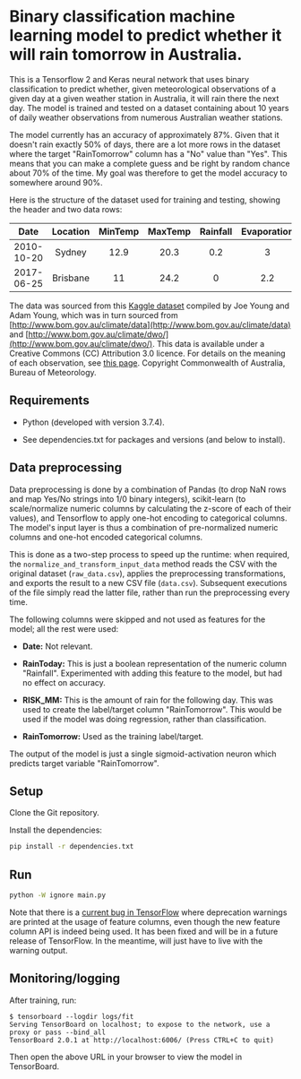 # Binary classification machine learning model to predict whether it will rain tomorrow in Australia.

This is a Tensorflow 2 and Keras neural network that uses binary classification to predict whether, given meteorological observations of a given day at a given weather station in Australia, it will rain there the next day. The model is trained and tested on a dataset containing about 10 years of daily weather observations from numerous Australian weather stations.

The model currently has an accuracy of approximately 87%. Given that it doesn't rain exactly 50% of days, there are a lot more rows in the dataset where the target "RainTomorrow" column has a "No" value than "Yes". This means that you can make a complete guess and be right by random chance about 70% of the time. My goal was therefore to get the model accuracy to somewhere around 90%.

Here is the structure of the dataset used for training and testing, showing the header and two data rows:

| Date       | Location | MinTemp | MaxTemp | Rainfall | Evaporation | Sunshine | WindGustDir | WindGustSpeed | WindDir9am | WindDir3pm | WindSpeed9am | WindSpeed3pm | Humidity9am | Humidity3pm | Pressure9am | Pressure3pm | Cloud9am | Cloud3pm | Temp9am | Temp3pm | RainToday | RISK_MM | RainTomorrow |
|:----------:|:--------:|:-------:|:-------:|:--------:|:-----------:|:--------:|:-----------:|:-------------:|:----------:|:----------:|:------------:|:------------:|:-----------:|:-----------:|:-----------:|:-----------:|:--------:|:--------:|:-------:|:-------:|:---------:|:-------:|:------------:|
| 2010-10-20 | Sydney   | 12.9    | 20.3    | 0.2      | 3           | 10.9     | ENE         | 37            | W          | E          | 11           | 26           | 70          | 57          | 1028.8      | 1025.6      | 3        | 1        | 16.9    | 19.8    | No        | 0       | No           |
| 2017-06-25 | Brisbane | 11      | 24.2    | 0        | 2.2         | 9.8      | ENE         | 20            | SSW        | NNE        | 2            | 7            | 68          | 53          | 1020.5      | 1017.3      | 6        | 3        | 15.9    | 22.6    | No        | 0       | Yes          |

The data was sourced from this [Kaggle dataset](https://www.kaggle.com/jsphyg/weather-dataset-rattle-package) compiled by Joe Young and Adam Young, which was in turn sourced from [http://www.bom.gov.au/climate/data](http://www.bom.gov.au/climate/data) and [http://www.bom.gov.au/climate/dwo/](http://www.bom.gov.au/climate/dwo/). This data is available under a Creative Commons (CC) Attribution 3.0 licence. For details on the meaning of each observation, see [this page](http://www.bom.gov.au/climate/dwo/IDCJDW0000.shtml). Copyright Commonwealth of Australia, Bureau of Meteorology.

## Requirements

* Python (developed with version 3.7.4).

* See dependencies.txt for packages and versions (and below to install).

## Data preprocessing

Data preprocessing is done by a combination of Pandas (to drop NaN rows and map Yes/No strings into 1/0 binary integers), scikit-learn (to scale/normalize numeric columns by calculating the z-score of each of their values), and Tensorflow to apply one-hot encoding to categorical columns. The model's input layer is thus a combination of pre-normalized numeric columns and one-hot encoded categorical columns.

This is done as a two-step process to speed up the runtime: when required, the `normalize_and_transform_input_data` method reads the CSV with the original dataset (`raw_data.csv`), applies the preprocessing transformations, and exports the result to a new CSV file (`data.csv`). Subsequent executions of the file simply read the latter file, rather than run the preprocessing every time.

The following columns were skipped and not used as features for the model; all the rest were used:

* __Date:__ Not relevant.

* __RainToday:__ This is just a boolean representation of the numeric column "Rainfall". Experimented with adding this feature to the model, but had no effect on accuracy.

* __RISK_MM:__ This is the amount of rain for the following day. This was used to create the label/target column "RainTomorrow". This would be used if the model was doing regression, rather than classification.

* __RainTomorrow:__ Used as the training label/target.

The output of the model is just a single sigmoid-activation neuron which predicts target variable "RainTomorrow".

## Setup

Clone the Git repository.

Install the dependencies:

```bash
pip install -r dependencies.txt
```

## Run

```bash
python -W ignore main.py
```

Note that there is a [current bug in TensorFlow](https://github.com/tensorflow/tensorflow/issues/30609) where deprecation warnings are printed at the usage of feature columns, even though the new feature column API is indeed being used. It has been fixed and will be in a future release of TensorFlow. In the meantime, will just have to live with the warning output.

## Monitoring/logging

After training, run:

```
$ tensorboard --logdir logs/fit
Serving TensorBoard on localhost; to expose to the network, use a proxy or pass --bind_all
TensorBoard 2.0.1 at http://localhost:6006/ (Press CTRL+C to quit)
```

Then open the above URL in your browser to view the model in TensorBoard.
